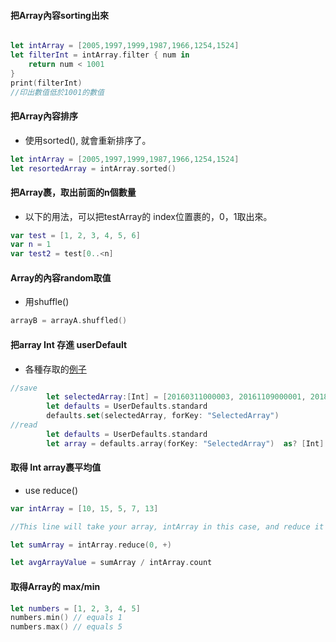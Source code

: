 #### 把Array內容sorting出來
```Swift

let intArray = [2005,1997,1999,1987,1966,1254,1524]
let filterInt = intArray.filter { num in
    return num < 1001
}
print(filterInt)
//印出數值低於1001的數值
```

#### 把Array內容排序
- 使用sorted(), 就會重新排序了。
```Swift
let intArray = [2005,1997,1999,1987,1966,1254,1524]
let resortedArray = intArray.sorted()
```


#### 把Array裹，取出前面的n個數量
- 以下的用法，可以把testArray的 index位置裹的，0，1取出來。

```Swift
var test = [1, 2, 3, 4, 5, 6]
var n = 1
var test2 = test[0..<n]

```

#### Array的內容random取值
- 用shuffle()

```Swift
arrayB = arrayA.shuffled()
```


#### 把array Int 存進 userDefault
- 各種存取的[例子](https://stackoverflow.com/questions/25179668/how-to-save-and-read-array-of-array-in-nsuserdefaults-in-swift)

```Swift
//save
        let selectedArray:[Int] = [20160311000003, 20161109000001, 20180426000001, 20190320000001, 20190712000003]
        let defaults = UserDefaults.standard
        defaults.set(selectedArray, forKey: "SelectedArray")
//read
        let defaults = UserDefaults.standard
        let array = defaults.array(forKey: "SelectedArray")  as? [Int] ?? [Int]()
```

#### 取得 Int array裹平均值
- use reduce()

```Swift
var intArray = [10, 15, 5, 7, 13]

//This line will take your array, intArray in this case, and reduce it starting at index number 0 and adding all the following consecutive numbers.

let sumArray = intArray.reduce(0, +)

let avgArrayValue = sumArray / intArray.count

```

#### 取得Array的 max/min
```Swift
let numbers = [1, 2, 3, 4, 5]
numbers.min() // equals 1
numbers.max() // equals 5
```

